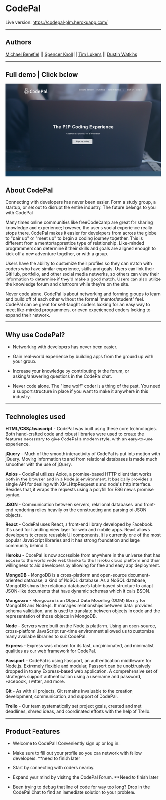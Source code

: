 

<h1>CodePal</h1>

Live version: https://codepal-plm.herokuapp.com/
<hr></hr>

<h2> Authors </h2>

[Michael Benefiel](https://github.com/mjbenefiel) || [Spencer Knoll](https://github.com/sp-knoll-86) || [Tim Lukens](https://github.com/tblukens) || [Dustin Watkins](https://github.com/watkins656)


<hr></hr>

<h2> Full demo | Click below </h2>

[![CodePal](client/public/assets/images/codepal_demo.png)](https://youtube.com)

<h2> About CodePal </h2>
Connecting with developers has never been easier. Form a study group, a startup, or set out to disrupt the entire industry. The future belongs to you with CodePal. 

Many times online communities like freeCodeCamp are great for sharing knowledge and experience; however, the user's social experience really stops there. CodePal makes it easier for developers from across the globe to "pair up" or "meet up" to begin a coding journey together. This is different from a mentor/apprentice type of relationship. Like-minded programmers can determine if their skills and goals are aligned enough to kick off a new adventure together, or with a group.

Users have the ability to customize their profiles so they can match with coders who have similar experience, skills and goals. Users can link their GitHub, portfolio, and other social media networks, so others can view their information to determine if they'd make a good match. Users can also utilize the knowledge forum and chatroom while they're on the site.

Never code alone. CodePal is about networking and forming groups to learn and build off of each other without the formal "mentor/student" feel. CodePal can be great for self-taught coders looking for an easy way to meet like-minded programmers, or even experienced coders looking to expand their network.


<hr></hr>
<h2> Why use CodePal? </h2>

- Networking with developers has never been easier.

- Gain real-world experience by building apps from the ground up with your group. 

- Increase your knowledge by contributing to the forum, or asking/answering questions in the CodePal chat. 

- Never code alone. The "lone wolf" coder is a thing of the past. You need a support structure in place if you want to make it anywhere in this industry.

<hr></hr>

<h2>Technologies used</h2>

<strong>HTML/CSS/Javascript</strong> - CodePal was built using these core technologies. Both hand-crafted code and robust libraries were used to create the features necessary to give CodePal a modern style, with an easy-to-use experience.  

<strong>jQuery</strong> - Much of the smooth interactivity of CodePal is put into motion with jQuery.  Moving information to and from relational databases is made much smoother with the use of jQuery.    

<strong>Axios</strong> - CodePal utilizes Axios, a promise-based HTTP client that works both in the browser and in a Node.js environment. It basically provides a single API for dealing with XMLHttpRequest s and node's http interface. Besides that, it wraps the requests using a polyfill for ES6 new's promise syntax.

<strong>JSON</strong> - Communication between servers, relational databases, and front-end rendering relies heavily on the constructing and parsing of JSON objects.  

<strong>React</strong> - CodePal uses React, a front-end library developed by Facebook. It's used for handling view layer for web and mobile apps. React allows developers to create reusable UI components. It is currently one of the most popular JavaScript libraries and it has strong foundation and large community behind it.

<strong>Heroku</strong> - CodePal is now accessible from anywhere in the universe that has access to the world wide web thanks to the Heroku cloud platform and their willingness to aid developers by allowing for free and easy app deployment.

<strong>MongoDB</strong> - MongoDB is a cross-platform and open-source document-oriented database, a kind of NoSQL database. As a NoSQL database, MongoDB shuns the relational database’s table-based structure to adapt JSON-like documents that have dynamic schemas which it calls BSON. 

<strong>Mongoose</strong> - Mongoose is an Object Data Modeling (ODM) library for MongoDB and Node.js. It manages relationships between data, provides schema validation, and is used to translate between objects in code and the representation of those objects in MongoDB.

<strong>Node</strong> - Servers were built on the Node.js platform. Using an open-source, cross-platform JavaScript run-time environment allowed us to customize many available libraries to suit CodePal.

<strong>Express</strong> - Express was chosen for its fast, unopinionated, and minimalist qualities as our web framework for CodePal.

<strong>Passport</strong> - CodePal is using Passport, an authentication middleware for Node.js. Extremely flexible and modular, Passport can be unobtrusively dropped in to any Express-based web application. A comprehensive set of strategies support authentication using a username and password, Facebook, Twitter, and more.

<strong>Git</strong> - As with all projects, Git remains invaluable to the creation, development, communication, and support of CodePal.

<strong>Trello</strong> - Our team systematically set project goals, created and met deadlines, shared ideas, and coordinated efforts with the help of Trello.

<hr></hr>

<h2>Product Features</h2>

- Welcome to CodePal! Conveniently sign up or log in.

<!-- ![Step #1](https://raw.githubusercontent.com/mjbenefiel/Garage-Sailor/master/public/img/step1.gif "Step #1") -->

- Make sure to fill out your profile so you can network with fellow developers. **need to finish later

<!-- ![Step #2](https://raw.githubusercontent.com/mjbenefiel/Garage-Sailor/master/public/img/step1.gif "Step #2") -->

- Start by connecting with coders nearby. 

<!-- ![Step #3](https://raw.githubusercontent.com/mjbenefiel/Garage-Sailor/master/public/img/step1.gif "Step #3") -->

- Expand your mind by visiting the CodePal Forum. **Need to finish later

<!-- ![Step #4](https://raw.githubusercontent.com/mjbenefiel/Garage-Sailor/master/public/img/step1.gif "Step #4") -->

- Been trying to debug that line of code for way too long? Drop in the CodePal Chat to find an immediate solution to your problem.

<!-- ![Step #5](https://raw.githubusercontent.com/mjbenefiel/Garage-Sailor/master/public/img/step1.gif "Step #5") -->

